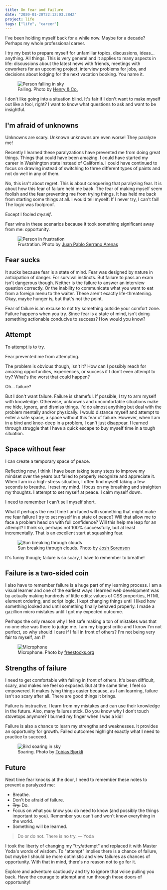 ```yaml
---
title: On fear and failure
date: "2020-01-20T22:12:03.284Z"
project: life
tags: ["life", "career"]
---
```


I've been holding myself back for a while now. Maybe for a decade? Perhaps my whole professional career.

I try my best to prepare myself for unfamiliar topics, discussions, ideas... anything. All things. This is very general and it applies to many aspects in life: discussions about the latest news with friends, meetings with coworkers for an upcoming project, interview problems for jobs, and decisions about lodging for the next vacation booking. You name it.

<figure>
  <img src="./falling.jpg" alt="Person falling in sky">
  <figcaption>Falling. Photo by <a href="https://www.pexels.com/@hngstrm">Henry & Co.</a></figcaption>
</figure>

I don't like going into a situation blind. It's fair if I don't want to make myself out like a fool, right? I want to know what questions to ask and want to be insightful.

## I'm afraid of unknowns

Unknowns are scary. Unknown unknowns are even worse! They paralyze me!

Recently I learned these paralyzations have prevented me from doing great things. Things that could have been amazing. I could have started my career in Washington state instead of California. I could have continued to focus on drawing instead of switching to three different types of paints and not do well in any of them.

No, this isn't about regret. This is about conquering that paralyzing fear. It is about how this fear of failure held me back. The fear of making myself seem foolish and the fear preventing me from trying things. It has held me back from starting some things at all. I would tell myself: If I never try, I can't fail! The logic was foolproof.

Except I fooled _myself_.

Fear wins in these scenarios because it took something significant away from me: opportunity.

<figure>
  <img src="./frustration.jpg" alt="Person in frustration">
  <figcaption>Frustration. Photo by <a href="https://www.pexels.com/@juanpphotoandvideo">Juan Pablo Serrano Arenas</a></figcaption>
</figure>

## Fear sucks

It sucks because fear is a state of mind. Fear was designed by nature in anticipation of danger. For survival instincts. But failure to pass an exam isn't dangerous though. Neither is the failure to answer an interview question correctly. Or the inability to communicate what you want to eat from a foreign menu to the waiter. These aren't exactly life-threatening. Okay, maybe hunger is, but that's not the point.

Fear of failure is an excuse to not try something outside your comfort zone. Failure happens when you try. Since fear is a state of mind, isn't doing something actionable conducive to success? How would you know?

## Attempt

To attempt is to try.

Fear prevented me from attempting.

The problem is obvious though, isn't it? How can I possibly reach for amazing opportunities, experiences, or success if I don't even attempt to try? What's the worst that could happen?

Oh... failure?

But I don't want failure. Failure is shameful. If possible, I try to arm myself with knowledge. Otherwise, unknowns and uncomfortable situations make me hide, ignore, and dismiss things. I'd do almost anything but deal with the problem mentally and/or physically. I would distance myself and attempt to enter a safe space, a space without this fear of failure. However, when I am in a bind and knee-deep in a problem, I can't just disappear. I learned through struggle that I have a quick escape to buy myself time in a tough situation.

## Space without fear

I can create a temporary space of peace.

Reflecting now, I think I have been taking teeny steps to improve my mindset over the years but failed to properly recognize and appreciate it. When I am in a high-stress situation, I often find myself taking a few seconds to breathe. I reset my mind. I focus on my breathing and straighten my thoughts. I attempt to set myself at peace. I calm myself down.

I need to remember I can't sell myself short.

What if perhaps the next time I am faced with something that might make me fear failure I try to set myself in a state of peace? Will that allow me to face a problem head on with full confidence? Will this help me leap for an attempt? I think so, perhaps not 100% successfully, but at least incrementally. That is an excellent start at squashing fear.

<figure>
  <img src="./calm-clouds.jpg" alt="Sun breaking through clouds">
  <figcaption>Sun breaking through clouds. Photo by <a href="https://www.pexels.com/@joshsorenson">Josh Sorenson</a></figcaption>
</figure>

It's funny though; failure is so scary, I have to remember to breathe!

## Failure is a two-sided coin

I also have to remember failure is a huge part of my learning process. I am a visual learner and one of the earliest ways I learned web development was by actually making hundreds of little edits: values of CSS properties, HTML element ordering, and script logic. I kept changing things until I liked how something looked and until something finally behaved properly. I made a gazillion micro mistakes until I got my expected outcome.

Perhaps the only reason why I felt safe making a ton of mistakes was that no one else was there to judge me. I am my biggest critic and I know I'm not perfect, so why should I care if I fail in front of others? I'm not being very fair to myself, am I?


<figure>
  <img src="./mic.jpg" alt="Microphone">
  <figcaption>Microphone. Photo by <a href="https://www.pexels.com/@freestocks">freestocks.org</a></figcaption>
</figure>

## Strengths of failure

I need to get comfortable with failing in front of others. It's been difficult, scary, and makes me feel so exposed. But at the same time, I feel so empowered. It makes tying things easier because, as I am learning, failure isn't so scary after all. There are good things it brings.

Failure is instructive. I learn from my mistakes and can use their knowledge in the future. Also, many failures stick. Do you know why I don't touch stovetops anymore? I burned my finger when I was a kid!

Failure is also a chance to learn my strengths and weaknesses. It provides an opportunity for growth. Failed outcomes highlight exactly what I need to practice to succeed.

<figure>
  <img src="./soaring.jpg" alt="Bird soaring in sky">
  <figcaption>Soaring. Photo by <a href="https://www.pexels.com/@tobias-bjorkli-706370">Tobias Bjørkli</a></figcaption>
</figure>

## Future

Next time fear knocks at the door, I need to remember these notes to prevent a paralyzed me:

- Breathe.
- Don't be afraid of failure.
- ~~Try.~~ Do.
- Focus on what you know you do need to know (and possibly the things important to you). Remember you can't and won't know everything in the world.
- Something will be learned.

> Do or do not. There is no try. &mdash; Yoda

I took the liberty of changing my "try/attempt" and replaced it with Master Yoda's words of wisdom. To "attempt" implies there is a chance of failure, but maybe I should be more optimistic and view failures as chances of opportunity. With that in mind, there's no reason not to go for it.

Explore and adventure cautiously and try to ignore that voice pulling you back. Have the courage to attempt and run through those doors of opportunity!